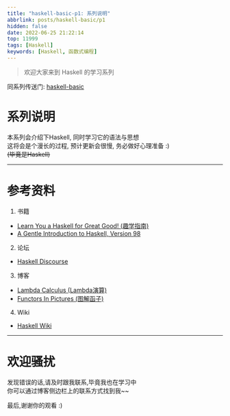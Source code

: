 ```yaml
---
title: "haskell-basic-p1: 系列说明"
abbrlink: posts/haskell-basic/p1
hidden: false
date: 2022-06-25 21:22:14
top: 11999
tags: [Haskell]
keywords: [Haskell, 函数式编程]
---
```

> 欢迎大家来到 Haskell 的学习系列
<!-- more -->

同系列传送门: [haskell-basic](/categories/haskell-basic)

# 系列说明
本系列会介绍下Haskell, 同时学习它的语法与思想  
这将会是个漫长的过程, 预计更新会很慢, 务必做好心理准备 :)  
~~(毕竟是Haskell)~~

- - -

# 参考资料
1. 书籍
- [Learn You a Haskell for Great Good! (趣学指南)](http://learnyouahaskell.com/chapters)
- [A Gentle Introduction to Haskell, Version 98](https://www.haskell.org/tutorial/)

2. 论坛
- [Haskell Discourse](https://discourse.haskell.org/)

3. 博客
- [Lambda Calculus (Lambda演算)](http://cgnail.github.io/tags/#lambda%E6%BC%94%E7%AE%97)  
- [Functors In Pictures (图解函子)](https://adit.io/posts/2013-04-17-functors,_applicatives,_and_monads_in_pictures.html)

4. Wiki
- [Haskell Wiki](https://wiki.haskell.org/)

- - -
# 欢迎骚扰
发现错误的话,请及时跟我联系,毕竟我也在学习中  
你可以通过博客侧边栏上的联系方式找到我~~  

最后,谢谢你的观看 :)
